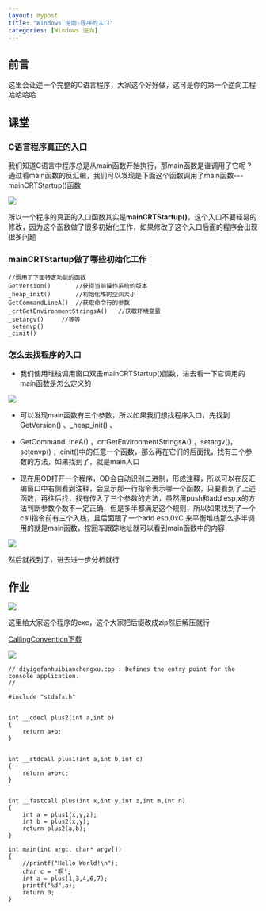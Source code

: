 ```yaml
---
layout: mypost
title: "Windows 逆向-程序的入口"
categories: [Windows 逆向]
---
```


## 前言

这里会让逆一个完整的C语言程序，大家这个好好做，这可是你的第一个逆向工程哈哈哈哈

## 课堂

### C语言程序真正的入口

我们知道C语言中程序总是从main函数开始执行，那main函数是谁调用了它呢？通过看main函数的反汇编，我们可以发现是下面这个函数调用了main函数---mainCRTStartup()函数

![](image-38.png)

所以一个程序的真正的入口函数其实是**mainCRTStartup()**，这个入口不要轻易的修改，因为这个函数做了很多初始化工作，如果修改了这个入口后面的程序会出现很多问题

### mainCRTStartup做了哪些初始化工作

```
//调用了下面特定功能的函数
GetVersion() 	   //获得当前操作系统的版本
_heap_init() 	   //初始化堆的空间大小
GetCommandLineA()  //获取命令行的参数 	
_crtGetEnvironmentStringsA()   //获取环境变量
_setargv()	   //等等
_setenvp()	
_cinit()	
```

### 怎么去找程序的入口

- 我们使用堆栈调用窗口双击mainCRTStartup()函数，进去看一下它调用的main函数是怎么定义的

![](image-40.png)

- 可以发现main函数有三个参数，所以如果我们想找程序入口，先找到GetVersion() 、\_heap\_init() 、

- GetCommandLineA() ，crtGetEnvironmentStringsA() ，setargv()，setenvp() ，cinit()中的任意一个函数，那么再在它们的后面找，找有三个参数的方法，如果找到了，就是main入口

- 现在用OD打开一个程序，OD会自动识别二进制，形成注释，所以可以在反汇编窗口中右侧看到注释，会显示那一行指令表示哪一个函数，只要看到了上述函数，再往后找，找有传入了三个参数的方法，虽然用push和add esp,x的方法判断参数个数不一定正确，但是多半都满足这个规则，所以如果找到了一个call指令前有三个入栈，且后面跟了一个add esp,0xC 来平衡堆栈那么多半调用的就是main函数，按回车跟踪地址就可以看到main函数中的内容

![](image-41.png)

然后就找到了，进去进一步分析就行

## 作业

![](image-42.png)

这里给大家这个程序的exe，这个大家把后缀改成zip然后解压就行

[CallingConvention](https://clicking777.top/wp-content/uploads/2024/01/CallingConvention.txt)[下载](https://clicking777.top/wp-content/uploads/2024/01/CallingConvention.txt)

![](Screenshot_2-1024x586.png)

```
// diyigefanhuibianchengxu.cpp : Defines the entry point for the console application.
//

#include "stdafx.h"


int __cdecl plus2(int a,int b)
{
	return a+b;
}


int __stdcall plus1(int a,int b,int c)
{
	return a+b+c;
}


int __fastcall plus(int x,int y,int z,int m,int n)
{
	int a = plus1(x,y,z);
	int b = plus2(x,y);
	return plus2(a,b);
}

int main(int argc, char* argv[])
{
	//printf("Hello World!\n");
	char c = '啊';
	int a = plus(1,3,4,6,7);
	printf("%d",a);
	return 0;
}
```